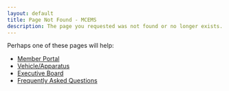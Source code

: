 ```yaml
---
layout: default
title: Page Not Found - MCEMS
description: The page you requested was not found or no longer exists.
---
```


Perhaps one of these pages will help:

* [Member Portal](https://portal.bergems.org/)
* [Vehicle/Apparatus](/apparatus/)
* [Executive Board](/officers/)
* [Frequently Asked Questions](/faq/)
